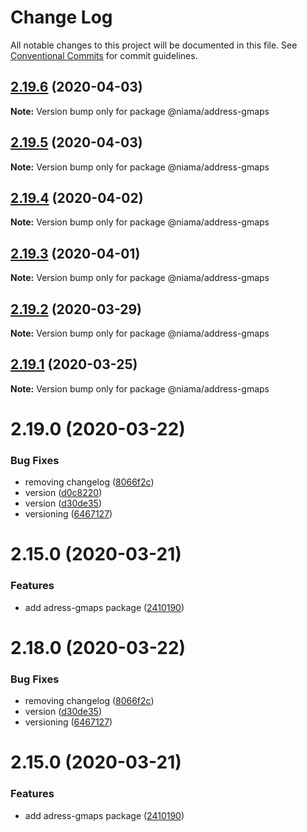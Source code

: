 # Change Log

All notable changes to this project will be documented in this file.
See [Conventional Commits](https://conventionalcommits.org) for commit guidelines.

## [2.19.6](https://github.com/niama-strategies/niama/compare/@niama/address-gmaps@2.19.5...@niama/address-gmaps@2.19.6) (2020-04-03)

**Note:** Version bump only for package @niama/address-gmaps





## [2.19.5](https://github.com/niama-strategies/niama/compare/@niama/address-gmaps@2.19.4...@niama/address-gmaps@2.19.5) (2020-04-03)

**Note:** Version bump only for package @niama/address-gmaps





## [2.19.4](https://github.com/niama-strategies/niama/compare/@niama/address-gmaps@2.19.3...@niama/address-gmaps@2.19.4) (2020-04-02)

**Note:** Version bump only for package @niama/address-gmaps





## [2.19.3](https://github.com/niama-strategies/niama/compare/@niama/address-gmaps@2.19.2...@niama/address-gmaps@2.19.3) (2020-04-01)

**Note:** Version bump only for package @niama/address-gmaps





## [2.19.2](https://github.com/niama-strategies/niama/compare/@niama/address-gmaps@2.19.1...@niama/address-gmaps@2.19.2) (2020-03-29)

**Note:** Version bump only for package @niama/address-gmaps





## [2.19.1](https://github.com/niama-strategies/niama/compare/@niama/address-gmaps@2.19.0...@niama/address-gmaps@2.19.1) (2020-03-25)

**Note:** Version bump only for package @niama/address-gmaps





# 2.19.0 (2020-03-22)


### Bug Fixes

* removing changelog ([8066f2c](https://github.com/niama-strategies/niama/commit/8066f2c143a8e93600d5dab4ab313501e81f7a82))
* version ([d0c8220](https://github.com/niama-strategies/niama/commit/d0c822081680fe0106ebe9b8dd30ce769d102759))
* version ([d30de35](https://github.com/niama-strategies/niama/commit/d30de355da29ccd03916cddcd532e543e5906d0d))
* versioning ([6467127](https://github.com/niama-strategies/niama/commit/6467127550c6c1bfbc0d43ab4d83906695d9d732))



# 2.15.0 (2020-03-21)


### Features

* add adress-gmaps package ([2410190](https://github.com/niama-strategies/niama/commit/24101905974ce5c81ac38619688e65bb4b145684))





# 2.18.0 (2020-03-22)


### Bug Fixes

* removing changelog ([8066f2c](https://github.com/niama-strategies/niama/commit/8066f2c143a8e93600d5dab4ab313501e81f7a82))
* version ([d30de35](https://github.com/niama-strategies/niama/commit/d30de355da29ccd03916cddcd532e543e5906d0d))
* versioning ([6467127](https://github.com/niama-strategies/niama/commit/6467127550c6c1bfbc0d43ab4d83906695d9d732))



# 2.15.0 (2020-03-21)


### Features

* add adress-gmaps package ([2410190](https://github.com/niama-strategies/niama/commit/24101905974ce5c81ac38619688e65bb4b145684))
